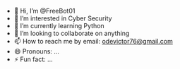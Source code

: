 - 👋 Hi, I’m @FreeBot01
- 👀 I’m interested in Cyber Security
- 🌱 I’m currently learning Python
- 💞️ I’m looking to collaborate on anything
- 📫 How to reach me by email: odevictor76@gmail.com
- 😄 Pronouns: ...
- ⚡ Fun fact: ...

<!---
FreeBot01/FreeBot01 is a ✨ special ✨ repository because its `README.md` (this file) appears on your GitHub profile.
You can click the Preview link to take a look at your changes.
--->

